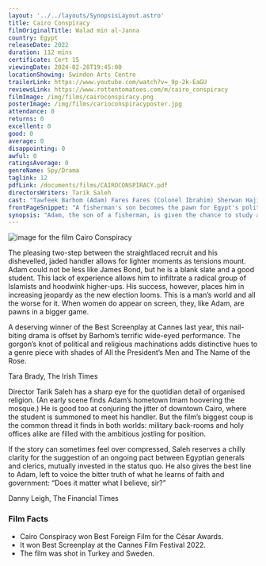 ```yaml
---
layout: '../../layouts/SynopsisLayout.astro'
title: Cairo Conspiracy
filmOriginalTitle: Walad min al-Janna
country: Egypt
releaseDate: 2022
duration: 112 mins
certificate: Cert 15
viewingDate: 2024-02-28T19:45:00
locationShowing: Swindon Arts Centre
trailerLink: https://www.youtube.com/watch?v=_9p-2k-EaGU
reviewsLink: https://www.rottentomatoes.com/m/cairo_conspiracy
filmImage: /img/films/cairoconspiracy.png
posterImage: /img/films/carioconspiracyposter.jpg
attendance: 0
returns: 0
excellent: 0
good: 0
average: 0
disappointing: 0
awful: 0
ratingsAverage: 0
genreName: Spy/Drama
taglink: 12
pdfLink: /documents/films/CAIROCONSPIRACY.pdf
directorsWriters: Tarik Saleh
cast: "Tawfeek Barhom (Adam) Fares Fares (Colonel Ibrahim) Sherwan Haji (Soliman)"
frontPageSnippet: "A fisherman's son becomes the pawn for Egypt's political elites in exchange for a place at an Islamic University in Cairo, in this tense spy thriller that challenges religious and secular corruption."
synopsis: "Adam, the son of a fisherman, is given the chance to study at a prestigious university in Cairo.  Shortly after his arrival, the institution’s Grand Imam suddenly dies, rendering him a pawn in the power struggle between Egypt’s religious and political elite."
--- 
```

![image for the film Cairo Conspiracy]( /img/films/cairoconspiracy.png ) 

The pleasing two-step between the straightlaced recruit and his dishevelled, jaded handler allows for lighter moments as tensions mount.  Adam could not be less like James Bond, but he is a blank slate and a good student.  This lack of experience allows him to infiltrate a radical group of Islamists and hoodwink higher-ups.  His success, however, places him in increasing jeopardy as the new election looms.  This is a man’s world and all the worse for it.  When women do appear on screen, they, like Adam, are pawns in a bigger game.

A deserving winner of the Best Screenplay at Cannes last year, this nail-biting drama is offset by Barhom’s terrific wide-eyed performance.  The gorgon’s knot of political and religious machinations adds distinctive hues to a genre piece with shades of All the President’s Men and The Name of the Rose.

<div class="review__author review__author--review1"> 
Tara Brady, The Irish Times
</div> 

Director Tarik Saleh has a sharp eye for the quotidian detail of organised religion.  (An early scene finds Adam’s hometown Imam hoovering the mosque.)  He is good too at conjuring the jitter of downtown Cairo, where the student is summoned to meet his handler.
But the film’s biggest coup is the common thread it finds in both worlds:  military back-rooms and holy offices alike are filled with the ambitious jostling for position.

If the story can sometimes feel over compressed, Saleh reserves a chilly clarity for the suggestion of an ongoing pact between Egyptian generals and clerics, mutually invested in the status quo.  He also gives the best line to Adam, left to voice the bitter truth of what he learns of faith and government: “Does it matter what I believe, sir?”

<div class="review__author"> 
Danny Leigh, The Financial Times
</div> 

### Film Facts 

* Cairo Conspiracy won Best Foreign Film for the César Awards.
* It won Best Screenplay at the Cannes Film Festival 2022.
* The film was shot in Turkey and Sweden.